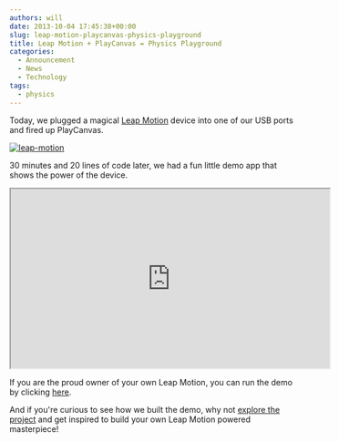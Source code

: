 ```yaml
---
authors: will
date: 2013-10-04 17:45:38+00:00
slug: leap-motion-playcanvas-physics-playground
title: Leap Motion + PlayCanvas = Physics Playground
categories:
  - Announcement
  - News
  - Technology
tags:
  - physics
---
```


Today, we plugged a magical [Leap Motion](https://www.leapmotion.com/) device into one of our USB ports and fired up PlayCanvas.

[![leap-motion](/img/leap-motion1.png)](/img/leap-motion1.png)

30 minutes and 20 lines of code later, we had a fun little demo app that shows the power of the device.

<div className="iframe-container">
    <iframe loading="lazy" width="560" height="315" src="https://www.youtube.com/embed/LoQyUDw8Ngg" title="YouTube video player" allow="accelerometer; autoplay; clipboard-write; encrypted-media; gyroscope; picture-in-picture" allowfullscreen></iframe>
</div>

If you are the proud owner of your own Leap Motion, you can run the demo by clicking [here](https://playcanv.as/p/HFJFJBDw/).

And if you're curious to see how we built the demo, why not [explore the project](https://playcanvas.com/project/1755/overview/demo-leap-motion) and get inspired to build your own Leap Motion powered masterpiece!

